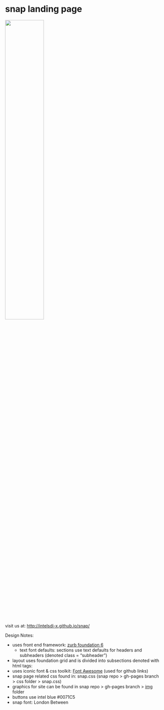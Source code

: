 # snap landing page

<img src="https://cloud.githubusercontent.com/assets/1744971/13930753/6f676b34-ef5d-11e5-97be-8503562cd5fe.png" width="50%">


visit us at: http://intelsdi-x.github.io/snap/


Design Notes:
* uses front end framework: [zurb foundation 6](http://foundation.zurb.com/)
    * text font defaults: sections use text defaults for headers and subheaders (denoted class = “subheader”)
* layout uses foundation grid and is divided into subsections denoted with html tags: <section></section> 
* uses iconic font & css toolkit: [Font Awesome](https://fortawesome.github.io/Font-Awesome/) (used for github links)
* snap page related css found in: snap.css (snap repo > gh-pages branch > css folder > snap.css)
* graphics for site can be found in snap repo > gh-pages branch > [img](https://github.com/sarahhan88/snap/tree/gh-pages/img) folder
* buttons use intel blue #0071C5
* snap font: London Between
